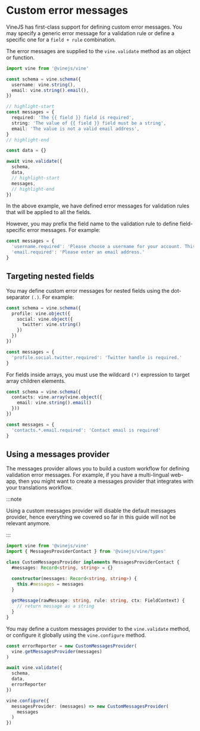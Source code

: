 # Custom error messages

VineJS has first-class support for defining custom error messages. You may specify a generic error message for a validation rule or define a specific one for a `field + rule` combination.

The error messages are supplied to the `vine.validate` method as an object or function.

```ts
import vine from '@vinejs/vine'

const schema = vine.schema({
  username: vine.string(),
  email: vine.string().email(),
})

// highlight-start
const messages = {
  required: 'The {{ field }} field is required',
  string: 'The value of {{ field }} field must be a string',
  email: 'The value is not a valid email address',
}
// highlight-end

const data = {}

await vine.validate({
  schema,
  data,
  // highlight-start
  messages,
  // highlight-end
})
```

In the above example, we have defined error messages for validation rules that will be applied to all the fields.

However, you may prefix the field name to the validation rule to define field-specific error messages. For example:

```ts
const messages = {
  'username.required': 'Please choose a username for your account. This will be your public handle',
  'email.required': 'Please enter an email address.'
}
```

## Targeting nested fields

You may define custom error messages for nested fields using the dot-separator `(.)`. For example:

```ts
const schema = vine.schema({
  profile: vine.object({
    social: vine.object({
      twitter: vine.string()
    })
  })
})

const messages = {
  'profile.social.twitter.required': 'Twitter handle is required.'
}
```

For fields inside arrays, you must use the wildcard `(*)` expression to target array children elements.

```ts
const schema = vine.schema({
  contacts: vine.array(vine.object({
    email: vine.string().email()
  }))
})

const messages = {
  'contacts.*.email.required': 'Contact email is required'
}
```

## Using a messages provider
The messages provider allows you to build a custom workflow for defining validation error messages. For example, if you have a multi-lingual web-app, then you might want to create a messages provider that integrates with your translations workflow.

:::note

Using a custom messages provider will disable the default messages provider, hence everything we covered so far in this guide will not be relevant anymore.

:::


```ts
import vine from '@vinejs/vine'
import { MessagesProviderContact } from '@vinejs/vine/types'

class CustomMessagesProvider implements MessagesProviderContact {
  #messages: Record<string, string> = {}

  constructor(messages: Record<string, string>) {
    this.#messages = messages
  }
  
  getMessage(rawMessage: string, rule: string, ctx: FieldContext) {
    // return message as a string
  }
}
```

You may define a custom messages provider to the `vine.validate` method, or configure it globally using the `vine.configure` method.

```ts
const errorReporter = new CustomMessagesProvider(
  vine.getMessagesProvider(messages)
)

await vine.validate({
  schema,
  data,
  errorReporter
})
```

```ts
vine.configure({
  messagesProvider: (messages) => new CustomMessagesProvider(
    messages
  )
})
```
